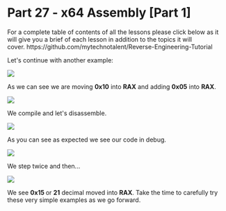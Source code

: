 <h1>Part 27 - x64 Assembly [Part 1]</h1><p>For a complete table of contents of all the lessons please click below as it will give you a brief of each lesson in addition to the topics it will cover. https://github.com/mytechnotalent/Reverse-Engineering-Tutorial</p><p>Let's continue with another example:</p><div class="slate-resizable-image-embed slate-image-embed__resize-full-width"><img src="https://media-exp1.licdn.com/dms/image/C4E12AQEfqz2y8IXjmg/article-inline_image-shrink_1000_1488/0/1550829629337?e=1614211200&amp;v=beta&amp;t=__tUcBq9YEaI2EDSCxLW_QSYiedxN3ypuB6BKVcmG_g"/></div><p>As we can see we are moving <strong>0x10</strong> into <strong>RAX</strong> and adding <strong>0x05</strong> into <strong>RAX</strong>.</p><div class="slate-resizable-image-embed slate-image-embed__resize-full-width"><img src="https://media-exp1.licdn.com/dms/image/C4E12AQGhL0q5wm0INQ/article-inline_image-shrink_1000_1488/0/1550829671542?e=1614211200&amp;v=beta&amp;t=uNtrsshbiDzX4IdQMRx8xOIxurZl1zKCnRHYkKMSChI"/></div><p>We compile and let's disassemble.</p><div class="slate-resizable-image-embed slate-image-embed__resize-full-width"><img src="https://media-exp1.licdn.com/dms/image/C4E12AQFb2yVTXfVaPQ/article-inline_image-shrink_1000_1488/0/1550829696687?e=1614211200&amp;v=beta&amp;t=R396qzfoyf8eOSNanMe8uTS5z4fh5tlnG6v4CsRyyvI"/></div><p>As you can see as expected we see our code in debug.</p><div class="slate-resizable-image-embed slate-image-embed__resize-full-width"><img src="https://media-exp1.licdn.com/dms/image/C4E12AQEIIoJtk0Cgew/article-inline_image-shrink_1000_1488/0/1550829787663?e=1614211200&amp;v=beta&amp;t=Jb8t4Mp5WNYxO4QGVcZMfACm4DIKqwDcEcToYDt1wgw"/></div><p>We step twice and then...</p><div class="slate-resizable-image-embed slate-image-embed__resize-full-width"><img src="https://media-exp1.licdn.com/dms/image/C4E12AQEruNpLl5kGGA/article-inline_image-shrink_1000_1488/0/1550829821644?e=1614211200&amp;v=beta&amp;t=Nm1YKTkHv2NRQyCiTgoOdzDhuT_AcQf_hhj6eMCy6ko"/></div><p>We see <strong>0x15 </strong>or <strong>21</strong> decimal moved into <strong>RAX</strong>. Take the time to carefully try these very simple examples as we go forward.</p>